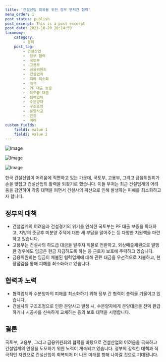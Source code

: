 ```yaml
---
title: '건설산업 회복을 위한 정부 부처간 협력'
menu_order: 1
post_status: publish
post_excerpt: This is a post excerpt
post_date: 2023-10-20 20:14:59
taxonomy:
    category:
        - 경제
    post_tag:
        - 건설산업
        -  정부 협력
        -  국토부
        -  고용부
        -  금융위원회
        -  건설업계
        -  피해 최소화
        -  대책
        -  PF 대출 보증
        -  하도급 대금
        -  협력업체
        -  수분양자
        -  구조조정
        -  분양사고
        -  안정
        -  미래
custom_fields:
    field1: value 1
    field2: value 2
---
```


![Image](https://imgnews.pstatic.net/image/648/2024/02/06/0000023165_001_20240206174401652.jpg?type=w647)

![Image](https://imgnews.pstatic.net/image/648/2024/02/06/0000023165_002_20240206174401766.jpg?type=w647)

![Image](https://imgnews.pstatic.net/image/648/2024/02/06/0000023165_003_20240206174401832.jpg?type=w647)


한국 건설산업이 어려움에 직면하고 있는 가운데, 국토부, 고용부, 그리고 금융위원회가 손을 맞잡고 건설산업의 활력을 되찾기로 했습니다. 이들 부처는 최근 건설업계의 어려움을 감안하여 각종 대책을 펴면서 건설사의 파산으로 인해 발생하는 피해를 최소화하고자 합니다.

## 정부의 대책
- 건설업계의 어려움과 건설경기의 위기를 인식한 국토부는 PF 대출 보증을 확대하고, 지방의 준공후 미분양 주택에 대한 세 부담을 덜어주는 등 다양한 지원책을 마련하고 있습니다.
- 고용부는 건설사의 하도급 대금을 발주자 직불로 전환하고, 외상매출채권으로 발행한 경우에도 임금은 현금 지급하도록 하는 등 근로자 보호에 주력하고 있습니다.
- 금융위원회는 임금이 체불된 협력업체에 대해 관련 대금을 우선적으로 지불하고, 현장점검을 통해 피해를 최소화하고 있습니다.

## 협력과 노력
- 협력업체와 수분양자의 피해를 최소화하기 위해 정부 간 협력이 총력을 기울이고 있습니다.
- 건설사의 구조조정으로 인한 분양사고 발생 시, 수분양자에게 분양대금을 전액 환급하거나 시공사를 신속하게 교체하는 등의 보호 대책을 시행합니다.

## 결론
국토부, 고용부, 그리고 금융위원회의 협력을 바탕으로 건설산업의 어려움을 극복하고 건설업계의 안정을 도모하기 위한 노력이 계속되고 있습니다. 정부의 강력한 대책과 적극적인 지원으로 건설산업이 회복되어 더 나은 미래를 향해 나아갈 것으로 기대됩니다.
